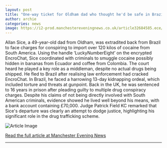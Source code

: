 ```yaml
---
layout: post
title: "One-way ticket for Oldham dad who thought he'd be safe in Brazil"
author: archie
categories: news
image: https://i2-prod.manchestereveningnews.co.uk/article32684585.ece/ALTERNATES/s1200/0_Allan-Sice-mugshot.jpg
---
```

Allan Sice, a 49-year-old dad from Oldham, was extradited back from Brazil to face charges for conspiring to import over 120 kilos of cocaine from South America. Using the handle ‘LuckyNumberEight’ on the encrypted EncroChat, Sice coordinated with criminals to smuggle cocaine possibly hidden in bananas from Ecuador and coffee from Colombia. The court heard he played a key role as a middleman, despite no actual drugs being shipped. He fled to Brazil after realising law enforcement had cracked EncroChat. In Brazil, he faced a harrowing 13-day kidnapping ordeal, which included torture and threats at gunpoint. Back in the UK, he was sentenced to 16 years in prison after pleading guilty to multiple drug conspiracy charges. Despite his claims of not being directly involved with South American criminals, evidence showed he lived well beyond his means, with a bank account containing £70,000. Judge Patrick Field KC remarked that Sice's departure was clearly an attempt to dodge justice, highlighting his significant role in the drug trafficking scheme.

![Article Image](https://i2-prod.manchestereveningnews.co.uk/article32684585.ece/ALTERNATES/s1200/0_Allan-Sice-mugshot.jpg)

[Read the full article at Manchester Evening News](https://www.manchestereveningnews.co.uk/news/greater-manchester-news/one-way-ticket-oldham-dad-32684278)

---
